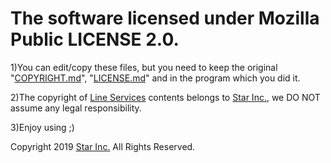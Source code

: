 # The software licensed under Mozilla Public LICENSE 2.0.

1)You can edit/copy these files, but you need to keep the original "[COPYRIGHT.md](COPYRIGHT.md)", "[LICENSE.md](LICENSE.md)" and  in the program which you did it.

2)The copyright of [Line Services](https://line.starinc.xyz/) contents belongs to [Star Inc.](https://starinc.xyz), we DO NOT assume any legal responsibility.

3)Enjoy using ;)

Copyright 2019 [Star Inc.](https://starinc.xyz) All Rights Reserved.